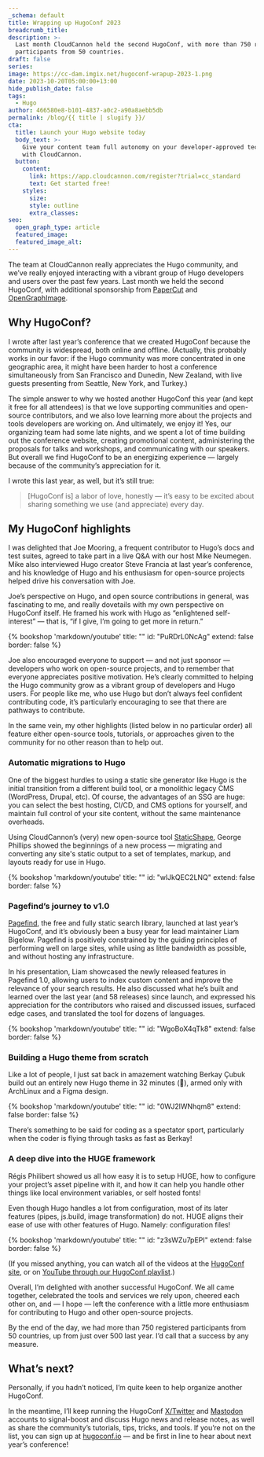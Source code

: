 ```yaml
---
_schema: default
title: Wrapping up HugoConf 2023
breadcrumb_title:
description: >-
  Last month CloudCannon held the second HugoConf, with more than 750 registered
  participants from 50 countries.
draft: false
series:
image: https://cc-dam.imgix.net/hugoconf-wrapup-2023-1.png
date: 2023-10-20T05:00:00+13:00
hide_publish_date: false
tags:
  - Hugo
author: 466580e8-b101-4837-a0c2-a90a8aebb5db
permalink: /blog/{{ title | slugify }}/
cta:
  title: Launch your Hugo website today
  body_text: >-
    Give your content team full autonomy on your developer-approved tech stack
    with CloudCannon.
  button:
    content:
      link: https://app.cloudcannon.com/register?trial=cc_standard
      text: Get started free!
    styles:
      size:
      style: outline
      extra_classes:
seo:
  open_graph_type: article
  featured_image:
  featured_image_alt:
---
```

The team at CloudCannon really appreciates the Hugo community, and we’ve really enjoyed interacting with a vibrant group of Hugo developers and users over the past few years. Last month we held the second HugoConf, with additional sponsorship from <a target="_blank" rel="noopener" href="https://www.papercut.com/">PaperCut</a> and <a target="_blank" rel="noopener" href="https://opengraphimage.com/">OpenGraphImage</a>.

## **Why HugoConf?**

I wrote after last year’s conference that we created HugoConf because the community is widespread, both online and offline. (Actually, this probably works in our favor: if the Hugo community was more concentrated in one geographic area, it might have been harder to host a conference simultaneously from San Francisco and Dunedin, New Zealand, with live guests presenting from Seattle, New York, and Turkey.)

The simple answer to why we hosted another HugoConf this year (and kept it free for all attendees) is that we love supporting communities and open-source contributors, and we also love learning more about the projects and tools developers are working on. And ultimately, we enjoy it! Yes, our organizing team had some late nights, and we spent a lot of time building out the conference website, creating promotional content, administering the proposals for talks and workshops, and communicating with our speakers. But overall we find HugoConf to be an energizing experience — largely because of the community’s appreciation for it.

I wrote this last year, as well, but it’s still true:

> \[HugoConf is\] a labor of love, honestly — it’s easy to be excited about sharing something we use (and appreciate) every day.

## My **HugoConf highlights**

I was delighted that Joe Mooring, a frequent contributor to Hugo’s docs and test suites, agreed to take part in a live Q&A with our host Mike Neumegen. Mike also interviewed Hugo creator Steve Francia at last year’s conference, and his knowledge of Hugo and his enthusiasm for open-source projects helped drive his conversation with Joe.

Joe’s perspective on Hugo, and open source contributions in general, was fascinating to me, and really dovetails with my own perspective on HugoConf itself. He framed his work with Hugo as “enlightened self-interest” — that is, “if I give, I’m going to get more in return.”

{% bookshop 'markdown/youtube' title: "" id: "PuRDrL0NcAg" extend: false border: false %}

Joe also encouraged everyone to support — and not just sponsor — developers who work on open-source projects, and to remember that everyone appreciates positive motivation. He’s clearly committed to helping the Hugo community grow as a vibrant group of developers and Hugo users. For people like me, who use Hugo but don’t always feel confident contributing code, it’s particularly encouraging to see that there are pathways to contribute.

In the same vein, my other highlights (listed below in no particular order) all feature either open-source tools, tutorials, or approaches given to the community for no other reason than to help out.

### Automatic migrations to Hugo

One of the biggest hurdles to using a static site generator like Hugo is the initial transition from a different build tool, or a monolithic legacy CMS (WordPress, Drupal, etc). Of course, the advantages of an SSG are huge: you can select the best hosting, CI/CD, and CMS options for yourself, and maintain full control of your site content, without the same maintenance overheads.

Using CloudCannon’s (very) new open-source tool <a target="_blank" rel="noopener" href="https://staticshape.app/">StaticShape</a>, George Phillips showed the beginnings of a new process — migrating and converting any site's static output to a set of templates, markup, and layouts ready for use in Hugo.

{% bookshop 'markdown/youtube' title: "" id: "wlJkQEC2LNQ" extend: false border: false %}

### Pagefind’s journey to v1.0

<a target="_blank" rel="noopener" href="https://pagefind.app/">Pagefind</a>, the free and fully static search library, launched at last year’s HugoConf, and it’s obviously been a busy year for lead maintainer Liam Bigelow. Pagefind is positively constrained by the guiding principles of performing well on large sites, while using as little bandwidth as possible, and without hosting any infrastructure.

In his presentation, Liam showcased the newly released features in Pagefind 1.0, allowing users to index custom content and improve the relevance of your search results. He also discussed what he’s built and learned over the last year (and 58 releases) since launch, and expressed his appreciation for the contributors who raised and discussed issues, surfaced edge cases, and translated the tool for dozens of languages.

{% bookshop 'markdown/youtube' title: "" id: "WgoBoX4qTk8" extend: false border: false %}

### Building a Hugo theme from scratch

Like a lot of people, I just sat back in amazement watching Berkay Çubuk build out an entirely new Hugo theme in 32 minutes (🤯), armed only with ArchLinux and a Figma design.

{% bookshop 'markdown/youtube' title: "" id: "0WJ2lWNhqm8" extend: false border: false %}

There’s something to be said for coding as a spectator sport, particularly when the coder is flying through tasks as fast as Berkay!

### A deep dive into the HUGE framework

Régis Philibert showed us all how easy it is to setup HUGE, how to configure your project’s asset pipeline with it, and how it can help you handle other things like local environment variables, or self hosted fonts!

Even though Hugo handles a lot from configuration, most of its later features (pipes, js.build, image transformation) do not. HUGE aligns their ease of use with other features of Hugo. Namely: configuration files!

{% bookshop 'markdown/youtube' title: "" id: "z3sWZu7pEPI" extend: false border: false %}

(If you missed anything, you can watch all of the videos at the&nbsp;<a target="_blank" rel="noopener" href="https://hugoconf.io/">HugoConf site</a>, or on&nbsp;<a target="_blank" rel="noopener" href="https://www.youtube.com/playlist?list=PLrxYIq_0LFJf2a_s3DM7dAVwkmvsUVsDf">YouTube through our HugoConf playlist</a>.)

Overall, I’m delighted with another successful HugoConf. We all came together, celebrated the tools and services we rely upon, cheered each other on, and — I hope — left the conference with a little more enthusiasm for contributing to Hugo and other open-source projects.

By the end of the day, we had more than 750 registered participants from 50 countries, up from just over 500 last year. I’d call that a success by any measure.

## What’s next?

Personally, if you hadn’t noticed, I’m quite keen to help organize another HugoConf.

In the meantime, I’ll keep running the HugoConf <a target="_blank" rel="noopener" href="https://twitter.com/hugoconf">X/Twitter</a> and <a target="_blank" rel="noopener" href="https://fosstodon.org/@hugoconf">Mastodon</a> accounts to signal-boost and discuss Hugo news and release notes, as well as share the community’s tutorials, tips, tricks, and tools. If you’re not on the list, you can sign up at <a target="_blank" rel="noopener" href="http://hugoconf.io">hugoconf.io</a> — and be first in line to hear about next year’s conference!

<!-- notionvc: 03353bfe-f00a-460f-ba4e-4883cbb01727 -->